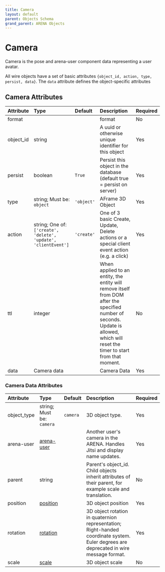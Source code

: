 ```yaml
---
title: Camera
layout: default
parent: Objects Schema
grand_parent: ARENA Objects
---
```


<!--CAUTION: This file is autogenerated from https://github.com/arenaxr/arena-schemas. Changes made here may be overwritten.-->


Camera
======


Camera is the pose and arena-user component data representing a user avatar.

All wire objects have a set of basic attributes ```{object_id, action, type, persist, data}```. The ```data``` attribute defines the object-specific attributes

Camera Attributes
------------------

|Attribute|Type|Default|Description|Required|
| :--- | :--- | :--- | :--- | :--- |
|format|||format|No|
|object_id|string||A uuid or otherwise unique identifier for this object|Yes|
|persist|boolean|```True```|Persist this object in the database (default true = persist on server)|Yes|
|type|string; Must be: ```object```|```'object'```|AFrame 3D Object|Yes|
|action|string; One of: ```['create', 'delete', 'update', 'clientEvent']```|```'create'```|One of 3 basic Create, Update, Delete actions or a special client event action (e.g. a click)|Yes|
|ttl|integer||When applied to an entity, the entity will remove itself from DOM after the specified number of seconds. Update is allowed, which will reset the timer to start from that moment.|No|
|data|Camera data||Camera Data|Yes|

### Camera Data Attributes

|Attribute|Type|Default|Description|Required|
| :--- | :--- | :--- | :--- | :--- |
|object_type|string; Must be: ```camera```|```camera```|3D object type.|Yes|
|arena-user|[arena-user](arena-user)||Another user's camera in the ARENA. Handles Jitsi and display name updates.|Yes|
|parent|string||Parent's object_id. Child objects inherit attributes of their parent, for example scale and translation.|No|
|position|[position](position)||3D object position|Yes|
|rotation|[rotation](rotation)||3D object rotation in quaternion representation; Right-handed coordinate system. Euler degrees are deprecated in wire message format.|Yes|
|scale|[scale](scale)||3D object scale|No|
